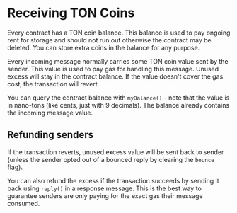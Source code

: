 # Receiving TON Coins

Every contract has a TON coin balance. This balance is used to pay ongoing rent for storage and should not run out otherwise the contract may be deleted. You can store extra coins in the balance for any purpose.

Every incoming message normally carries some TON coin value sent by the sender. This value is used to pay gas for handling this message. Unused excess will stay in the contract balance. If the value doesn't cover the gas cost, the transaction will revert.

You can query the contract balance with `myBalance()` - note that the value is in nano-tons (like cents, just with 9 decimals). The balance already contains the incoming message value.

## Refunding senders

If the transaction reverts, unused excess value will be sent back to sender (unless the sender opted out of a bounced reply by clearing the `bounce` flag).

You can also refund the excess if the transaction succeeds by sending it back using `reply()` in a response message. This is the best way to guarantee senders are only paying for the exact gas their message consumed.